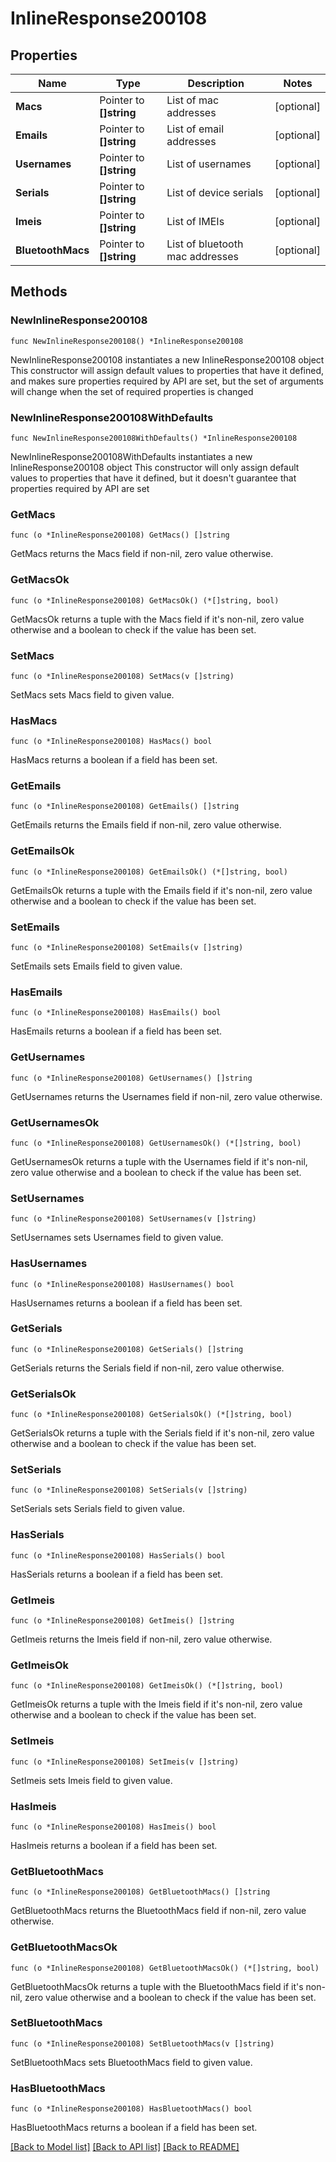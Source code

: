 # InlineResponse200108

## Properties

Name | Type | Description | Notes
------------ | ------------- | ------------- | -------------
**Macs** | Pointer to **[]string** | List of mac addresses | [optional] 
**Emails** | Pointer to **[]string** | List of email addresses | [optional] 
**Usernames** | Pointer to **[]string** | List of usernames | [optional] 
**Serials** | Pointer to **[]string** | List of device serials | [optional] 
**Imeis** | Pointer to **[]string** | List of IMEIs | [optional] 
**BluetoothMacs** | Pointer to **[]string** | List of bluetooth mac addresses | [optional] 

## Methods

### NewInlineResponse200108

`func NewInlineResponse200108() *InlineResponse200108`

NewInlineResponse200108 instantiates a new InlineResponse200108 object
This constructor will assign default values to properties that have it defined,
and makes sure properties required by API are set, but the set of arguments
will change when the set of required properties is changed

### NewInlineResponse200108WithDefaults

`func NewInlineResponse200108WithDefaults() *InlineResponse200108`

NewInlineResponse200108WithDefaults instantiates a new InlineResponse200108 object
This constructor will only assign default values to properties that have it defined,
but it doesn't guarantee that properties required by API are set

### GetMacs

`func (o *InlineResponse200108) GetMacs() []string`

GetMacs returns the Macs field if non-nil, zero value otherwise.

### GetMacsOk

`func (o *InlineResponse200108) GetMacsOk() (*[]string, bool)`

GetMacsOk returns a tuple with the Macs field if it's non-nil, zero value otherwise
and a boolean to check if the value has been set.

### SetMacs

`func (o *InlineResponse200108) SetMacs(v []string)`

SetMacs sets Macs field to given value.

### HasMacs

`func (o *InlineResponse200108) HasMacs() bool`

HasMacs returns a boolean if a field has been set.

### GetEmails

`func (o *InlineResponse200108) GetEmails() []string`

GetEmails returns the Emails field if non-nil, zero value otherwise.

### GetEmailsOk

`func (o *InlineResponse200108) GetEmailsOk() (*[]string, bool)`

GetEmailsOk returns a tuple with the Emails field if it's non-nil, zero value otherwise
and a boolean to check if the value has been set.

### SetEmails

`func (o *InlineResponse200108) SetEmails(v []string)`

SetEmails sets Emails field to given value.

### HasEmails

`func (o *InlineResponse200108) HasEmails() bool`

HasEmails returns a boolean if a field has been set.

### GetUsernames

`func (o *InlineResponse200108) GetUsernames() []string`

GetUsernames returns the Usernames field if non-nil, zero value otherwise.

### GetUsernamesOk

`func (o *InlineResponse200108) GetUsernamesOk() (*[]string, bool)`

GetUsernamesOk returns a tuple with the Usernames field if it's non-nil, zero value otherwise
and a boolean to check if the value has been set.

### SetUsernames

`func (o *InlineResponse200108) SetUsernames(v []string)`

SetUsernames sets Usernames field to given value.

### HasUsernames

`func (o *InlineResponse200108) HasUsernames() bool`

HasUsernames returns a boolean if a field has been set.

### GetSerials

`func (o *InlineResponse200108) GetSerials() []string`

GetSerials returns the Serials field if non-nil, zero value otherwise.

### GetSerialsOk

`func (o *InlineResponse200108) GetSerialsOk() (*[]string, bool)`

GetSerialsOk returns a tuple with the Serials field if it's non-nil, zero value otherwise
and a boolean to check if the value has been set.

### SetSerials

`func (o *InlineResponse200108) SetSerials(v []string)`

SetSerials sets Serials field to given value.

### HasSerials

`func (o *InlineResponse200108) HasSerials() bool`

HasSerials returns a boolean if a field has been set.

### GetImeis

`func (o *InlineResponse200108) GetImeis() []string`

GetImeis returns the Imeis field if non-nil, zero value otherwise.

### GetImeisOk

`func (o *InlineResponse200108) GetImeisOk() (*[]string, bool)`

GetImeisOk returns a tuple with the Imeis field if it's non-nil, zero value otherwise
and a boolean to check if the value has been set.

### SetImeis

`func (o *InlineResponse200108) SetImeis(v []string)`

SetImeis sets Imeis field to given value.

### HasImeis

`func (o *InlineResponse200108) HasImeis() bool`

HasImeis returns a boolean if a field has been set.

### GetBluetoothMacs

`func (o *InlineResponse200108) GetBluetoothMacs() []string`

GetBluetoothMacs returns the BluetoothMacs field if non-nil, zero value otherwise.

### GetBluetoothMacsOk

`func (o *InlineResponse200108) GetBluetoothMacsOk() (*[]string, bool)`

GetBluetoothMacsOk returns a tuple with the BluetoothMacs field if it's non-nil, zero value otherwise
and a boolean to check if the value has been set.

### SetBluetoothMacs

`func (o *InlineResponse200108) SetBluetoothMacs(v []string)`

SetBluetoothMacs sets BluetoothMacs field to given value.

### HasBluetoothMacs

`func (o *InlineResponse200108) HasBluetoothMacs() bool`

HasBluetoothMacs returns a boolean if a field has been set.


[[Back to Model list]](../README.md#documentation-for-models) [[Back to API list]](../README.md#documentation-for-api-endpoints) [[Back to README]](../README.md)


